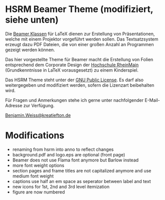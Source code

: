 HSRM Beamer Theme (modifiziert, siehe unten)
=================

Die [Beamer Klassen](http://www.tex.ac.uk/CTAN/macros/latex/contrib/beamer/doc/beameruserguide.pdf) für LaTeX dienen zur Erstellung von Präsentationen, welche mit einem Projektor vorgeführt werden sollen. Das Textsatzsystem erzeugt dazu PDF Dateien, die von einer großen Anzahl an Programmen gezeigt werden können.
	
Das hier vorgestellte Theme für Beamer macht die Erstellung von Folien entsprechend dem Corporate Design der [Hochschule RheinMain](http://www.hs-rm.de) (Grundkenntnisse in LaTeX vorausgesetzt) zu einem Kinderspiel.

Das HSRM Theme steht unter der [GNU Public License](http://www.gnu.org/licenses/gpl-3.0.en.html). Es darf also weitergegeben und modifiziert werden, sofern die Lizenzart beibehalten wird.

Für Fragen und Anmerkungen stehe ich gerne unter nachfolgender E-Mail-Ad­res­se zur Verfügung.

[Benjamin.Weiss@kreatiefton.de](mailto:Benjamin.Weiss@kreatiefton.de)

Modifications
=================

- renaming from hsrm into anno to reflect changes
- background.pdf and logo.eps are optional (front page)
- Beamer does not use Flama font anymore but Barlow instead
- more font weight options
- section pages and frame titles are not capitalized anymore and use medium font weight
- captions use half an em space as seperator between label and text
- new icons for 1st, 2nd and 3rd level itemization
- figure are now numbered